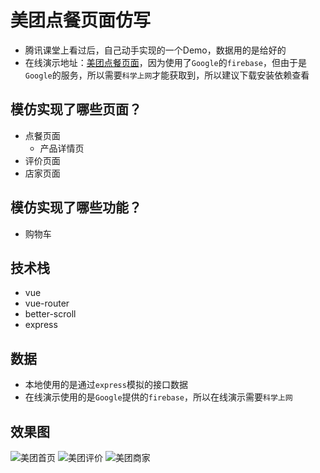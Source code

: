 # 美团点餐页面仿写
* 腾讯课堂上看过后，自己动手实现的一个Demo，数据用的是给好的
* 在线演示地址：[美团点餐页面](https://y-unfettered.github.io/MeiTuanShow/#/goods)，因为使用了`Google`的`firebase`，但由于是`Google`的服务，所以需要`科学上网`才能获取到，所以建议下载安装依赖查看

## 模仿实现了哪些页面？
* 点餐页面
    * 产品详情页
* 评价页面 
* 店家页面

## 模仿实现了哪些功能？
* 购物车

## 技术栈
* vue
* vue-router
* better-scroll
* express

## 数据
* 本地使用的是通过`express`模拟的接口数据
* 在线演示使用的是`Google`提供的`firebase`，所以在线演示需要`科学上网`

## 效果图

![美团首页](webApp/src/assets/img/MeiTuanHome.jpg '美团首页')
![美团评价](./webApp/src/assets/img/MeiTuanEvaluate.jpg '美团评价')
![美团商家](./webApp/src/assets/img/MeiTuanBusiness.jpg '美团商家')

